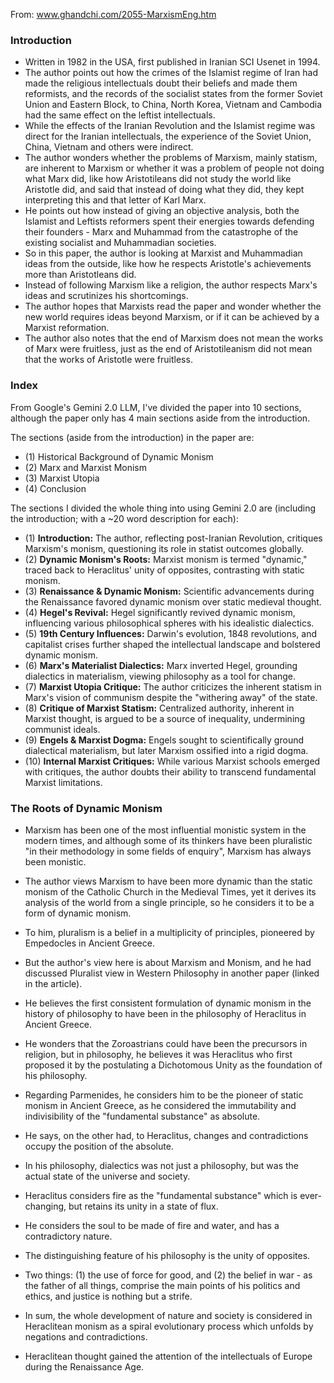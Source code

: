From: www.ghandchi.com/2055-MarxismEng.htm

### Introduction

- Written in 1982 in the USA, first published in Iranian SCI Usenet in 1994.
- The author points out how the crimes of the Islamist regime of Iran had made the religious intellectuals doubt their beliefs and made them reformists, and the records of the socialist states from the former Soviet Union and Eastern Block, to China, North Korea, Vietnam and Cambodia had the same effect on the leftist intellectuals.
- While the effects of the Iranian Revolution and the Islamist regime was direct for the Iranian intellectuals, the experience of the Soviet Union, China, Vietnam and others were indirect.
- The author wonders whether the problems of Marxism, mainly statism, are inherent to Marxism or whether it was a problem of people not doing what Marx did, like how Aristotileans did not study the world like Aristotle did, and said that instead of doing what they did, they kept interpreting this and that letter of Karl Marx.
- He points out how instead of giving an objective analysis, both the Islamist and Leftists reformers spent their energies towards defending their founders - Marx and Muhammad from the catastrophe of the existing socialist and Muhammadian societies.
- So in this paper, the author is looking at Marxist and Muhammadian ideas from the outside, like how he respects Aristotle's achievements more than Aristotleans did.
- Instead of following Marxism like a religion, the author respects Marx's ideas and scrutinizes his shortcomings.
- The author hopes that Marxists read the paper and wonder whether the new world requires ideas beyond Marxism, or if it can be achieved by a Marxist reformation.
- The author also notes that the end of Marxism does not mean the works of Marx were fruitless, just as the end of Aristotileanism did not mean that the works of Aristotle were fruitless.

### Index

From Google's Gemini 2.0 LLM, I've divided the paper into 10 sections, although the paper only has 4 main sections aside from the introduction.

The sections (aside from the introduction) in the paper are:
- (1) Historical Background of Dynamic Monism
- (2) Marx and Marxist Monism
- (3) Marxist Utopia
- (4) Conclusion

The sections I divided the whole thing into using Gemini 2.0 are (including the introduction; with a ~20 word description for each):

- (1) **Introduction:** The author, reflecting post-Iranian Revolution, critiques Marxism's monism, questioning its role in statist outcomes globally.
- (2) **Dynamic Monism's Roots:** Marxist monism is termed "dynamic," traced back to Heraclitus' unity of opposites, contrasting with static monism.
- (3) **Renaissance & Dynamic Monism:** Scientific advancements during the Renaissance favored dynamic monism over static medieval thought.
- (4) **Hegel's Revival:** Hegel significantly revived dynamic monism, influencing various philosophical spheres with his idealistic dialectics.
- (5) **19th Century Influences:** Darwin's evolution, 1848 revolutions, and capitalist crises further shaped the intellectual landscape and bolstered dynamic monism.
- (6) **Marx's Materialist Dialectics:** Marx inverted Hegel, grounding dialectics in materialism, viewing philosophy as a tool for change.
- (7) **Marxist Utopia Critique:** The author criticizes the inherent statism in Marx's vision of communism despite the "withering away" of the state.
- (8) **Critique of Marxist Statism:** Centralized authority, inherent in Marxist thought, is argued to be a source of inequality, undermining communist ideals.
- (9) **Engels & Marxist Dogma:** Engels sought to scientifically ground dialectical materialism, but later Marxism ossified into a rigid dogma.
- (10) **Internal Marxist Critiques:** While various Marxist schools emerged with critiques, the author doubts their ability to transcend fundamental Marxist limitations.

### The Roots of Dynamic Monism

- Marxism has been one of the most influential monistic system in the modern times, and although some of its thinkers have been pluralistic "in their methodology in some fields of enquiry", Marxism has always been monistic.
- The author views Marxism to have been more dynamic than the static monism of the Catholic Church in the Medieval Times, yet it derives its analysis of the world from a single principle, so he considers it to be a form of dynamic monism.
- To him, pluralism is a belief in a multiplicity of principles, pioneered by Empedocles in Ancient Greece.
- But the author's view here is about Marxism and Monism, and he had discussed Pluralist view in Western Philosophy in another paper (linked in the article).

- He believes the first consistent formulation of dynamic monism in the history of philosophy to have been in the philosophy of Heraclitus in Ancient Greece.
- He wonders that the Zoroastrians could have been the precursors in religion, but in philosophy, he believes it was Heraclitus who first proposed it by the postulating a Dichotomous Unity as the foundation of his philosophy.
- Regarding Parmenides, he considers him to be the pioneer of static monism in Ancient Greece, as he considered the immutability and indivisibility of the "fundamental substance" as absolute.
- He says, on the other had, to Heraclitus, changes and contradictions occupy the position of the absolute.
- In his philosophy, dialectics was not just a philosophy, but was the actual state of the universe and society.

- Heraclitus considers fire as the "fundamental substance" which is ever-changing, but retains its unity in a state of flux.
- He considers the soul to be made of fire and water, and has a contradictory nature.
- The distinguishing feature of his philosophy is the unity of opposites.
- Two things: (1) the use of force for good, and (2) the belief in war - as the father of all things, comprise the main points of his politics and ethics, and justice is nothing but a strife.
- In sum, the whole development of nature and society is considered in Heraclitean monism as a spiral evolutionary process which unfolds by negations and contradictions.

- Heraclitean thought gained the attention of the intellectuals of Europe during the Renaissance Age.